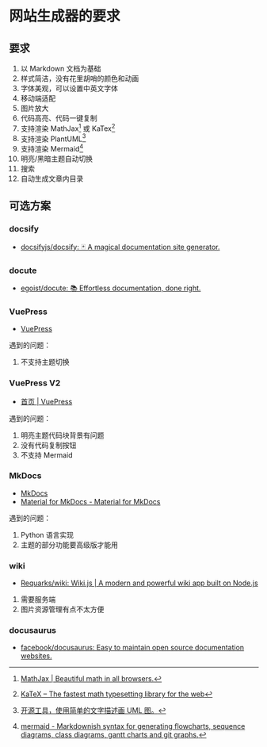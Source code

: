 # 网站生成器的要求

## 要求

1. 以 Markdown 文档为基础
2. 样式简洁，没有花里胡哨的颜色和动画
3. 字体美观，可以设置中英文字体
4. 移动端适配
5. 图片放大
6. 代码高亮、代码一键复制
7. 支持渲染 MathJax[^1] 或 KaTex[^2]
8. 支持渲染 PlantUML[^3]
9. 支持渲染 Mermaid[^4]
10. 明亮/黑暗主题自动切换
11. 搜索
12. 自动生成文章内目录

## 可选方案

### docsify

- [docsifyjs/docsify: 🃏 A magical documentation site generator.](https://github.com/docsifyjs/docsify)

### docute

- [egoist/docute: 📚 Effortless documentation, done right.](https://github.com/egoist/docute)

### VuePress

- [VuePress](https://vuepress.vuejs.org/zh/)

遇到的问题：

1. 不支持主题切换

### VuePress V2

- [首页 | VuePress](https://v2.vuepress.vuejs.org/zh/)

遇到的问题：

1. 明亮主题代码块背景有问题
2. 没有代码复制按钮
3. 不支持 Mermaid

### MkDocs

- [MkDocs](https://www.mkdocs.org/)
- [Material for MkDocs - Material for MkDocs](https://squidfunk.github.io/mkdocs-material/)

遇到的问题：

1. Python 语言实现
2. 主题的部分功能要高级版才能用

### wiki

- [Requarks/wiki: Wiki.js | A modern and powerful wiki app built on Node.js](https://github.com/Requarks/wiki)

1. 需要服务端
2. 图片资源管理有点不太方便

### docusaurus

- [facebook/docusaurus: Easy to maintain open source documentation websites.](https://github.com/facebook/docusaurus)

[^1]: [MathJax | Beautiful math in all browsers.](https://www.mathjax.org/)
[^2]: [KaTeX – The fastest math typesetting library for the web](https://katex.org/)
[^3]: [开源工具，使用简单的文字描述画 UML 图。](https://plantuml.com/zh/)
[^4]: [mermaid - Markdownish syntax for generating flowcharts, sequence diagrams, class diagrams, gantt charts and git graphs.](https://mermaid-js.github.io/mermaid/#/)
